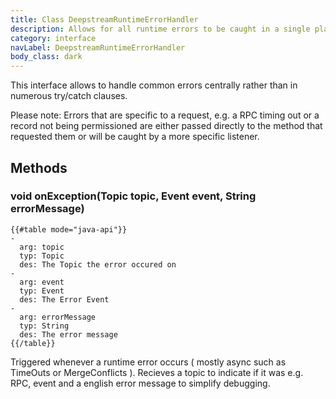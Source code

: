 ```yaml
---
title: Class DeepstreamRuntimeErrorHandler
description: Allows for all runtime errors to be caught in a single place
category: interface
navLabel: DeepstreamRuntimeErrorHandler
body_class: dark
---
```


This interface allows to handle common errors centrally rather than in numerous try/catch clauses.

Please note: Errors that are specific to a request, e.g. a RPC timing out or a record not being permissioned are either passed directly to the method that requested them or will be caught by a more specific listener.

## Methods

### void onException(Topic topic, Event event, String errorMessage)

```
{{#table mode="java-api"}}
-
  arg: topic
  typ: Topic
  des: The Topic the error occured on
-
  arg: event
  typ: Event
  des: The Error Event
-
  arg: errorMessage
  typ: String
  des: The error message
{{/table}}
```

Triggered whenever a runtime error occurs ( mostly async such as TimeOuts or MergeConflicts ). Recieves a topic to indicate if it was e.g. RPC, event and a english error message to simplify debugging.

